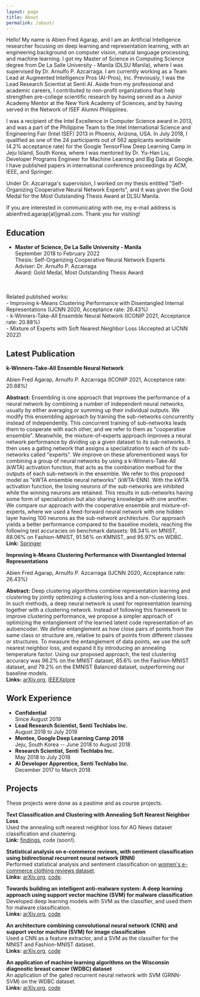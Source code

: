 ```yaml
---
layout: page
title: About
permalink: /about/
---
```


Hello! My name is Abien Fred Agarap, and I am an Artificial Intelligence
researcher focusing on deep learning and representation learning, with an
engineering background on computer vision, natural language processing, and
machine learning. I got my Master of Science in Computing Science degree
from De La Salle University - Manila (DLSU Manila), where I was supervised by
Dr. Arnulfo P. Azcarraga. I am currently working as a Team Lead at Augmented
Intelligence Pros (AI-Pros), Inc. Previously, I was the Lead Research Scientist
at Senti AI. Aside from my professional and academic careers, I contributed to
non-profit organizations that help strengthen pre-college scientific research
by having served as a Junior Academy Mentor at the New York Academy of
Sciences, and by having served in the Network of ISEF Alumni Philippines.

I was a recipient of the Intel Excellence in Computer Science award in 2013,
and was a part of the Philippine Team to the Intel International Science and
Engineering Fair (Intel ISEF) 2013 in Phoenix, Arizona, USA. In July 2018, I
qualified as one of the 24 participants out of 562 applicants worldwide (4.2%
acceptance rate) for the Google TensorFlow Deep Learning Camp in Jeju Island,
South Korea, where I was mentored by Dr. Yu-Han Liu, Developer Programs
Engineer for Machine Learning and Big Data at Google. I have published papers
in international conference proceedings by ACM, IEEE, and Springer.

Under Dr. Azcarraga's supervision, I worked on my thesis entitled "Self-Organizing
Cooperative Neural Network Experts", and it was given the Gold Medal
for the Most Outstanding Thesis Award at DLSU Manila.
     
If you are interested in communicating with me, my e-mail address is abienfred.agarap[at]gmail.com. Thank you for visiting!

## Education

- **Master of Science, De La Salle University - Manila**
<br>September 2018 to February 2022
<br>Thesis: Self-Organizing Cooperative Neural Network Experts
<br>Adviser: Dr. Arnulfo P. Azcarraga
<br>Award: Gold Medal, Most Outstanding Thesis Award
<br>
<br>Related published works:
<br>- Improving k-Means Clustering Performance with Disentangled Internal
Representations (IJCNN 2020, Acceptance rate: 26.43%)
<br>- k-Winners-Take-All Ensemble Neural Network (ICONIP 2021, Acceptance rate:
20.88%)
<br>- Mixture of Experts with Soft Nearest Neighbor Loss (Accepted at IJCNN 2022)

## Latest Publication

**k-Winners-Take-All Ensemble Neural Network**

Abien Fred Agarap, Arnulfo P. Azcarraga (ICONIP 2021, Acceptance rate: 20.88%)

**Abstract:** Ensembling is one approach that improves the performance of a neural network by combining a number of independent neural networks, usually by either averaging or summing up their individual outputs. We modify this ensembling approach by training the sub-networks concurrently instead of independently. This concurrent training of sub-networks leads them to cooperate with each other, and we refer to them as "cooperative ensemble". Meanwhile, the mixture-of-experts approach improves a neural network performance by dividing up a given dataset to its sub-networks. It then uses a gating network that assigns a specialization to each of its sub-networks called "experts". We improve on these aforementioned ways for combining a group of neural networks by using a k-Winners-Take-All (kWTA) activation function, that acts as the combination method for the outputs of each sub-network in the ensemble. We refer to this proposed model as "kWTA ensemble neural networks" (kWTA-ENN). With the kWTA activation function, the losing neurons of the sub-networks are inhibited while the winning neurons are retained. This results in sub-networks having some form of specialization but also sharing knowledge with one another. We compare our approach with the cooperative ensemble and mixture-of-experts, where we used a feed-forward neural network with one hidden layer having 100 neurons as the sub-network architecture. Our approach yields a better performance compared to the baseline models, reaching the following test accuracies on benchmark datasets: 98.34% on MNIST, 88.06% on Fashion-MNIST, 91.56% on KMNIST, and 95.97% on WDBC.<br>**Link:** [Springer](https://link.springer.com/chapter/10.1007%2F978-3-030-92270-2_22)


**Improving k-Means Clustering Performance with Disentangled Internal
Representations**

Abien Fred Agarap, Arnulfo P. Azcarraga (IJCNN 2020, Acceptance rate: 26.43%)

**Abstract:** Deep clustering algorithms combine representation learning and clustering by jointly optimizing a clustering loss and a non-clustering loss. In such methods, a deep neural network is used for representation learning together with a clustering network. Instead of following this framework to improve clustering performance, we propose a simpler approach of optimizing the entanglement of the learned latent code representation of an autoencoder. We define entanglement as how close pairs of points from the same class or structure are, relative to pairs of points from different classes or structures. To measure the entanglement of data points, we use the soft nearest neighbor loss, and expand it by introducing an annealing temperature factor. Using our proposed approach, the test clustering accuracy was 96.2% on the MNIST dataset, 85.6% on the Fashion-MNIST dataset, and 79.2% on the EMNIST Balanced dataset, outperforming our baseline models.<br>**Links:** [arXiv.org](https://arxiv.org/abs/2006.04535), [IEEEXplore](https://ieeexplore.ieee.org/document/9207192)


## Work Experience
- **Confidential**<br>Since August 2019
- **Lead Research Scientist, Senti Techlabs Inc.**<br>August 2018 to July 2019
- **Mentee, Google Deep Learning Camp 2018**<br>Jeju, South Korea -- June 2018 to August 2018
- **Research Scientist, Senti Techlabs Inc.**<br>May 2018 to July 2018
- **AI Developer Apprentice, Senti Techlabs Inc.**<br>December 2017 to March 2018


## Projects

These projects were done as a pastime and as course projects.

**Text Classification and Clustering with Annealing Soft Nearest Neighbor Loss**<br>
Used the annealing soft nearest neighbor loss for AG News dataset classification and clustering.<br>**Link:** [findings](https://www.researchgate.net/publication/348050060_Text_Classification_and_Clustering_with_Annealing_Soft_Nearest_Neighbor_Loss), code (soon!).

**Statistical analysis on e-commerce reviews, with sentiment classification using bidirectional recurrent neural network (RNN)**<br>
Performed statistical analysis and sentiment classification on [women's e-commerce clothing reviews dataset](https://www.kaggle.com/nicapotato/womens-ecommerce-clothing-reviews).<br>**Links:** [arXiv.org](https://arxiv.org/abs/1805.03687), [code](https://github.com/AFAgarap/ecommerce-reviews-analysis).

**Towards building an intelligent anti-malware system: A deep learning approach using support vector machine (SVM) for malware classification**<br>
Developed deep learning models with SVM as the classifier, and used them for malware classification.<br>**Links:** [arXiv.org](https://arxiv.org/abs/1801.00318), [code](https://github.com/AFAgarap/malware-classification)

**An architecture combining convolutional neural network (CNN) and support vector machine (SVM) for image classification**<br>
Used a CNN as a feature extractor, and a SVM as the classifier for the MNIST and Fashion-MNIST dataset.<br>**Links:** [arXiv.org](https://arxiv.org/abs/1712.03541), [code](https://github.com/AFAgarap/cnn-svm)


**An application of machine learning algorithms on the Wisconsin diagnostic breast cancer (WDBC) dataset**<br>
An application of the gated recurrent neural network with SVM (GRNN-SVM) on the WDBC dataset.<br>**Links:** [arXiv.org](https://arxiv.org/abs/1711.07831), [code](https://github.com/AFAgarap/wisconsin-breast-cancer)
